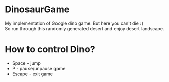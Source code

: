 # DinosaurGame
  My implementation of Google dino game. But here you can't die :)  
So run through this randomly generated desert and enjoy desert landscape.

# How to control Dino?
- Space  - jump  
- P      - pause/unpause game  
- Escape - exit game  
